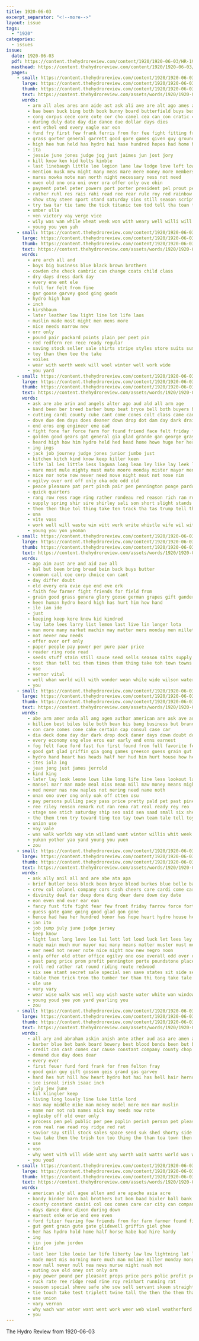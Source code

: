 ```yaml
---
title: 1920-06-03
excerpt_separator: "<!--more-->"
layout: issue
tags:
  - "1920"
categories:
  - issues
issue:
  date: 1920-06-03
  pdf: https://content.thehydroreview.com/content/1920/1920-06-03/HR-1920-06-03.pdf
  masthead: https://content.thehydroreview.com/content/1920/1920-06-03/masthead/HR-1920-06-03.jpg
  pages:
    - small: https://content.thehydroreview.com/content/1920/1920-06-03/small/HR-1920-06-03-01.jpg
      large: https://content.thehydroreview.com/content/1920/1920-06-03/large/HR-1920-06-03-01.jpg
      thumb: https://content.thehydroreview.com/content/1920/1920-06-03/thumbnails/HR-1920-06-03-01.jpg
      text: https://content.thehydroreview.com/assets/words/1920/1920-06-03/HR-1920-06-03-01.txt
      words:
        - arm all ales ares ann aide ast ask ali ave are alt ago ames aust age and aga ard ane ain arn amer amen alee arch
        - bae been buck bing both book bunny board butterfield buys best beye beas bill bitter bey books bead bond ban business battle bas bore belts backes byes but bickel barber base bryan ball
        - cong corpus cece core cote cor cho camel cea can con cratic cattle county clove chet company court city camp colony carter come
        - during duly date day die dance due dollar days dies
        - ent ethel end every eagle ear eon
        - fund fry first few frank ferris from for fee fight fitting friend fast former forth feo fan francisco frater fer fame file fails fair foe fromm fail fout fields
        - grass gorter general garrett good gore games given guy grounds game green gas gift getting gone governor glory
        - high hee hun held has hydro hai hase hundred hopes had home her hey heineman hall homa harry henry
        - ita
        - jessie june jones judge jog just jaimes jun jost jory
        - kill know ken kid kolts kimble
        - last linebaugh little loe legion lane law lodge love left lowing lower lak laa like lam lead long
        - mention musk mew might many meas mare mere money more members men mound much march miss meres mighty meer made mabeus mission monday merit
        - nares nowka note nan north night necessary ness not need
        - owen old ono ona oni over ora offer only ove obin
        - payment patel peter powers port porter president pel prout pelts poll pair people pause plas pack pill plato public park prayer pollock pea price pay paper part present place
        - rather ruhl res rais rahi read ree rear rule roy red rainbow run regular reading rat real richert rest rine
        - show stay steen sport stand saturday sins still season scripture shy sie service safe soc send such south sare son sum sun shooter seo san sang sward seba score states sunday sequoyah soon sui stage say side sites shoot self song sermon start stats six short strug scarce state seals salt sha sial store silos stocks
        - try twa tar tie tame the tick titanic teo tod tell tha toan thom tin tho then turn teta teen thing tan thi tory thor tap tail tey ting trom than taken thay
        - umber ulla
        - ven victory vay verge vice
        - wily was wan while wheat week won with weary well willi will want word wil warble william way world white worth worthy washington wah williams whitehurst wile wie war willie
        - young you yen yuh
    - small: https://content.thehydroreview.com/content/1920/1920-06-03/small/HR-1920-06-03-02.jpg
      large: https://content.thehydroreview.com/content/1920/1920-06-03/large/HR-1920-06-03-02.jpg
      thumb: https://content.thehydroreview.com/content/1920/1920-06-03/thumbnails/HR-1920-06-03-02.jpg
      text: https://content.thehydroreview.com/assets/words/1920/1920-06-03/HR-1920-06-03-02.txt
      words:
        - are arch all and
        - boys big business blue black brown brothers
        - cowden che check cambric can change coats child class
        - dry days dress dark day
        - every ene ent ele
        - full for felt from fine
        - gar goose garvey good ging goods
        - hydro high ham
        - inch
        - kirshbaum
        - later leather low light line lot life laos
        - muslin made most might men mens more
        - nice needs narrow new
        - orr only
        - pound pair packard points plain per peet pin
        - red redfern ren rece ready regular
        - saving stock seller sale shirts stripe styles store suits summer suit sweet service soc stand style silk shoe
        - tey than then tee the take
        - voiles
        - wear with worth week will wool winter well work wide
        - you yard
    - small: https://content.thehydroreview.com/content/1920/1920-06-03/small/HR-1920-06-03-03.jpg
      large: https://content.thehydroreview.com/content/1920/1920-06-03/large/HR-1920-06-03-03.jpg
      thumb: https://content.thehydroreview.com/content/1920/1920-06-03/thumbnails/HR-1920-06-03-03.jpg
      text: https://content.thehydroreview.com/assets/words/1920/1920-06-03/HR-1920-06-03-03.txt
      words:
        - ask are abe arin and angels alter ago aud ald all arm age
        - band been ber breed barber bump beat bryce bell both buyers breeding buck bund bag bay bean bas but bone bis buy bia best bock board bang brief big bye bow blue
        - cutting cardi county cube cant come cones colt class came can champion call cee colonel chairs cam coon chas care chap colts couto carina
        - dove due den days does deaner down drop dot dam day dark drain during dear drilling
        - end eros eng engineer ene ead
        - fight fone far force farm for found friend face felt friday from front free few foreman fingers fust fever fewer first foto fee fair feld foot flesh
        - golden good gears gat general gia glad grande gan george gray grade
        - heard high how him hydro held hed head home howe huge her heres heart had has hand hom homer hag hack hatfield horse hee
        - ing ings
        - jack job journey judge jones junior jumbo just
        - kitchen kitch kind know keep killer keen
        - life lal les little less laguna long lean ley like lay leek left large last let
        - mare most mule mighty must mate moore monday mister mayor men man much more miss means many money mules may moh mobile made mares
        - nice nor note now never need nove night neat not nose nim
        - ogilvy over ord off only oka ode odd old
        - peace pleasure pat pert pinch pair pen pennington poage pardon perfect pure post pack police poet perkins pald
        - quick quarters
        - rang row ress rage ring rather rondeau red reason rich ran room ramey
        - supply spring shir sire shirley sali son short slight stands sam silence san secret state sweep show shone silos sales sir sou she south states sud sumner seems sous stow sor speak save sunday service seth soll stand shar sar saya sour shown
        - them then thie tol thing take ten track tha tas trump tell the tom troy train top tonder tad tay tri taken tears toot tull thea trom tae
        - una
        - vite voss
        - work well will waste win witt werk write whistle wife wil with williams was want week wee white wink went while won
        - young you yon yeoman
    - small: https://content.thehydroreview.com/content/1920/1920-06-03/small/HR-1920-06-03-04.jpg
      large: https://content.thehydroreview.com/content/1920/1920-06-03/large/HR-1920-06-03-04.jpg
      thumb: https://content.thehydroreview.com/content/1920/1920-06-03/thumbnails/HR-1920-06-03-04.jpg
      text: https://content.thehydroreview.com/assets/words/1920/1920-06-03/HR-1920-06-03-04.txt
      words:
        - ago aim aust are and aid ave all
        - bal but been bring bread bein back buys butter
        - common call coe corp choice con cant
        - day differ doubt
        - eld every era evie eye end eve erk
        - faith few farmer fight friends for field from
        - grain good grass genera glory goose german grapes gift gander getting
        - heen human hydro heard high has hurt him how hand
        - ile ian ide
        - just
        - keeping keep kore know kid kindred
        - lay late lees larry list lemon last live lin longer lota
        - man more many market machin may matter mers monday men millet most miles mccafferty
        - not never now needs
        - offer over orf only
        - paper people pay power per pure paar price
        - reader ring rode read
        - seeds stuff stain still sauce seed sells season salts supply see siber service sudan selling stock
        - tost than tell tei then times them thing take toh town towns tow the
        - use
        - vernor vital
        - well whan world will with wonder wean while wide wilson water ways wires was winter
        - you
    - small: https://content.thehydroreview.com/content/1920/1920-06-03/small/HR-1920-06-03-05.jpg
      large: https://content.thehydroreview.com/content/1920/1920-06-03/large/HR-1920-06-03-05.jpg
      thumb: https://content.thehydroreview.com/content/1920/1920-06-03/thumbnails/HR-1920-06-03-05.jpg
      text: https://content.thehydroreview.com/assets/words/1920/1920-06-03/HR-1920-06-03-05.txt
      words:
        - abe arm amer anda all ang agen author american are ask ave aud anger ator and
        - billion best biles bile both bean bis bang business but brands bayo back bitter been big bey balloon bee buy bute binek better bet bridgeport
        - con care comes cone cake certain cap consul case car
        - dia deck done day dar dark drop dock daner days down doubt doc
        - every economy eng else eros ear early end enns earnest
        - fog felt face ford fast fun first found from full favorite few flo front far folks fost favor for fest fort frame
        - good gat glad griffin gia gong games greeson guess grain gut
        - hydro hand heart has heads half her hud him hurt house how hen hea hed hind hannan had hot
        - ites iola ing
        - jean jong just james jerrold
        - kind king
        - later lay look leone lows like long life line less lookout large
        - mansel marr man made meal miss mean mill maw money means might maye most much monte moon morning more mor myers mighty many
        - ned never nas now naples not nering need name noth
        - onan ono over ong only oak off otten osu
        - pay persons pulling pacy pass price pretty pald pet past pines player part public prom people
        - ree riley renson remark rut ran reno rat real ready rey reo
        - stage see stich saturday ship seo said sea saad small six sheets sorel states sup son surprise setter supply sales selling store sou shing shute she southern sunday strange soy saw ser strong service
        - the them tron try toward ting too tay town team tale tell toy then tal tie torn tiley take trust than trip tho thousand trim tallon thet ten tant tooke tak
        - union use
        - voy vale
        - was walk worlds way win willand want winter willis whit week went winton why while winters watt wish wire wile walt witten words will with work
        - yukon yother yao yand young you yuen
        - zou
    - small: https://content.thehydroreview.com/content/1920/1920-06-03/small/HR-1920-06-03-06.jpg
      large: https://content.thehydroreview.com/content/1920/1920-06-03/large/HR-1920-06-03-06.jpg
      thumb: https://content.thehydroreview.com/content/1920/1920-06-03/thumbnails/HR-1920-06-03-06.jpg
      text: https://content.thehydroreview.com/assets/words/1920/1920-06-03/HR-1920-06-03-06.txt
      words:
        - ask ally anil all and are abe ata apa
        - brief butler boss block been bryce blood burkes blue belle bas borders boyer bills bring bees boy best boldt ber buck bolly back but bis business
        - crew col colonel company cors cash cheers care cardi come car carhart county code cream can
        - divinity deal dar deep done ding dear dare down day date
        - eon even end ever ear ean
        - fancy fust fife fight fear few front friday farrow force forty for fox fire friends francisco forget fare fast fone found from
        - guess gate game going good glad gon gone
        - hence had hau her hundred honor has hope heart hydro house hes home hurry happy him head how hed
        - ian ito
        - job jump july june judge jersey
        - keep know
        - light last long love loo lui lett lot loud luck let lees ley lose little like longer lemon low
        - made main much mur mayor mac many means matter muster must morning most man money more might
        - ner need not never note nice night now new negro noon
        - only offer old otter office ogilvy ono ose overall odd over ove
        - past pang price prom profit pennington porte poundstone place proft pro public plan pure pound per pennings pose purchase pay
        - roll red rather rat round riding route redwood
        - six see stant secret sale special sen save states sit side selling sly saturday shirl silence stall shirley sat soon street streets san supply sou saw stand sedan sea sue spring sugden sell smell she such sult stone slough struck shir sour sumner
        - table them trick trom tho tumber tor than thi tong take tale thing town then ten thelma tell toll too tat the toward
        - ule use
        - very vary
        - wear wise walk was well way wish waste water white wan window win windows work wagon want willits will worth why woods wee wonder warn week with
        - young youd yee yon yard yearling you
        - zou
    - small: https://content.thehydroreview.com/content/1920/1920-06-03/small/HR-1920-06-03-07.jpg
      large: https://content.thehydroreview.com/content/1920/1920-06-03/large/HR-1920-06-03-07.jpg
      thumb: https://content.thehydroreview.com/content/1920/1920-06-03/thumbnails/HR-1920-06-03-07.jpg
      text: https://content.thehydroreview.com/assets/words/1920/1920-06-03/HR-1920-06-03-07.txt
      words:
        - all ary and abraham askin anish ante ather aud asa are amen ark
        - barber blue bet bank board bowery best blood bonds been but bue buy bless banks bros bliss business brood
        - credit can cash comes car cause constant company county chop check caddo cashier
        - demand due day does dear
        - every ever
        - first feuer fund ford frank for from felton fray
        - good goin guy gift gossom geis grand gas garvey
        - hand hes hut hill how heart hydro hot hai has hell hair herndon haid her him
        - ice isreal irish isaac inch
        - july jew june
        - kil klingler keep
        - living long lovely line luke litle lord
        - mas may middle mike man money model more men mar muslin
        - name nor not nab names nick nay needs now note
        - oglesby off old over only
        - process pen pel public per pee poplin perish person pet pleasant pope paul pretty
        - rom real rae read roy ridge red rat
        - savior say still stock sales space send suk shed shorty side seal shure sell surplus scott subject she see show said silk seo service special saturday state stocks
        - twa take them the trish ton too thing tho than toa town then trucks
        - use
        - von
        - why went with will wide want way worth wait watts world was work
        - you youd
    - small: https://content.thehydroreview.com/content/1920/1920-06-03/small/HR-1920-06-03-08.jpg
      large: https://content.thehydroreview.com/content/1920/1920-06-03/large/HR-1920-06-03-08.jpg
      thumb: https://content.thehydroreview.com/content/1920/1920-06-03/thumbnails/HR-1920-06-03-08.jpg
      text: https://content.thehydroreview.com/assets/words/1920/1920-06-03/HR-1920-06-03-08.txt
      words:
        - american aly all agee allen and are apache asia acre
        - bandy binder barn bal brothers but bom baad bixler ball bank back
        - county constant casini col cox cones care car city can company come cheap chute
        - days dance done dixon during down
        - earnest enke erie end eve even
        - ford fitzer fearing fow friends from for farm farmer found field fix first fare full
        - gut gent grain gute gate glidewell griffin giel ghee
        - her has hydro hold home half horse habe had hire hardy
        - ing
        - jin joo john jordon
        - kind
        - last leer like louie lar life liberty law low lightning lat lor
        - made most mis morning more much man moline miller monday mongan
        - now nall never null nea news nurse night nash not
        - outing ove old oney ost only orm
        - pay power pound per pleasant props price pers polic profit pet perl policy
        - ruck rate ree ridge read rine roy reinhart running rat
        - season special shove safe sho sow sell servant skeen straight short sat service standard sunday saturday see summer susan
        - tie touch take test triplett twine tall the then tho them than
        - use union
        - vary vernon
        - why wach war water want went work weer web wisel weatherford will with way was wil weak
        - you
---
```


The Hydro Review from 1920-06-03

<!--more-->

